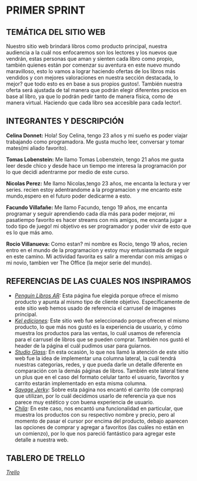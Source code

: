 # PRIMER SPRINT

## TEMÁTICA DEL SITIO WEB

Nuestro sitio web brindará libros como producto principal, nuestra audiencia a la cuál nos enfocaremos son los lectores y los nuevos que vendrán, estas personas que aman y sienten cada libro como propio, también quienes están por comenzar su aventura en este nuevo mundo maravilloso, esto lo vamos a lograr haciendo ofertas de los libros más vendidos y con mejores valoraciones en nuestra sección destacada, lo mejor? que todo esto es en base a sus propios gustos!. También nuestra oferta será ajustada de tal manera que podrán elegir diferentes precios en base al libro, ya que lo podrán pedir tanto de manera física, como de manera virtual. Haciendo que cada libro sea accesible para cada lector!.

## INTEGRANTES Y DESCRIPCIÓN

**Celina Donnet:**
Hola! Soy Celina, tengo 23 años y mi sueño es poder viajar trabajando como programadora. Me gusta mucho leer, conversar y tomar mates(mi aliado favorito).

**Tomas Lobenstein:**
Me llamo Tomas Lobenstein, tengo 21 años me gusta leer desde chico y desde hace un tiempo me interesa la programación por lo que decidi adentrarme por medio de este curso.

**Nicolas Perez:**
Me llamo Nicolas,tengo 23 años, me encanta la lectura y ver series.
recien estoy adentrandome a la programacion y me encanto este mundo,espero en el futuro poder dedicarme a esto.

**Facundo Villafañe:**
Me llamo Facundo, tengo 19 años, me encanta programar y seguir aprendiendo cada día más para poder mejorar, mi pasatiempo favorito es hacer streams con mis amigos, me encanta jugar a todo tipo de juego! mi objetivo es ser programador y poder vivir de esto que es lo que más amo. 

**Rocio Villanueva:**
Como estan? mi nombre es Rocio, tengo 19 años, recien entro en el mundo de la programacion y estoy muy entusiasmada de seguir en este camino. Mi actividad favorita es salir a merendar con mis amigas o mi novio, tambien ver The Office (la mejor serie del mundo).

## REFERENCIAS DE LAS CUALES NOS INSPIRAMOS

- *[Penguin Libros AR](https://www.penguinlibros.com/ar/):* Esta página fue elegida porque ofrece el mismo producto y apunta al mismo tipo de cliente objetivo. Específicamente de este sitio web hemos usado de referencia el carrusel de imagenes principal.
- *[Kel ediciones](https://www.kelediciones.com/):* Este sitio web fue seleccionado porque ofrecen el mismo producto, lo que más nos gustó es la experiencia de usuario, y cómo muestra los productos para las ventas, lo cuál usamos de referencia para el carrusel de libros que se pueden comprar. También nos gustó el header de la página el cuál pudimos usar para guiarnos.
- *[Studio Glass](https://studioglass.ua/en/):* En esta ocasión, lo que nos llamó la atención de este sitio web fue la idea de implementar una columna lateral, la cuál tendrá nuestras categorias, redes, y que pueda darle un detalle diferente en comparación con la demás páginas de libros. También este lateral tiene un plus que en el caso del formato celular tanto el usuario, favoritos y carrito estarán implementado en esta misma columna.
- *[Savage Jerky](https://savagejerky.com/):* Sobre esta página nos encantó el carrito (de compras) que utilizan, por lo cuál decidimos usarlo de referencia ya que nos parece muy estético y con buena experiencia de usuario.
- *[Chila](https://chila.ua/):* En este caso, nos encantó una funcionalidad en particular, que muestra los productos con su respectivo nombre y precio, pero al momento de pasar el cursor por encima del producto, debajo aparecen las opciones de comprar y agregar a favoritos (las cuáles no están en un comienzo), por lo que nos pareció fantástico para agregar este detalle a nuestra web.

## TABLERO DE TRELLO
*[Trello](https://trello.com/b/AyWo3v1m/sprints-bookhouse)*